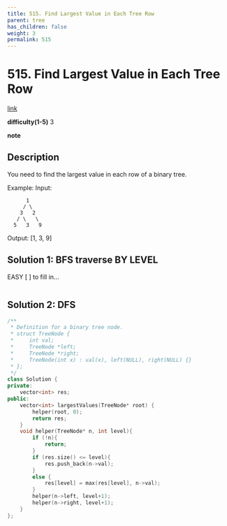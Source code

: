```yaml
---
title: 515. Find Largest Value in Each Tree Row
parent: tree
has_children: false
weight: 3
permalink: 515
---
```

# 515. Find Largest Value in Each Tree Row
[link](https://leetcode.com/problems/find-largest-value-in-each-tree-row/)

**difficulty(1-5)**
3

**note**

## Description
You need to find the largest value in each row of a binary tree.

Example:
Input: 

          1
         / \
        3   2
       / \   \  
      5   3   9 

Output: [1, 3, 9]

## Solution 1: BFS traverse BY LEVEL
EASY
[ ] to fill in... 
```c++

```

## Solution 2: DFS
```c++
/**
 * Definition for a binary tree node.
 * struct TreeNode {
 *     int val;
 *     TreeNode *left;
 *     TreeNode *right;
 *     TreeNode(int x) : val(x), left(NULL), right(NULL) {}
 * };
 */
class Solution {
private:
    vector<int> res;
public:
    vector<int> largestValues(TreeNode* root) {
        helper(root, 0);
        return res;
    }
    void helper(TreeNode* n, int level){
        if (!n){
            return;
        }
        if (res.size() <= level){
            res.push_back(n->val);
        }
        else {
            res[level] = max(res[level], n->val);
        }
        helper(n->left, level+1);
        helper(n->right, level+1);
    }
};
```